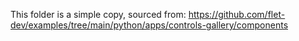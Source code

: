 This folder is a simple copy, sourced from: https://github.com/flet-dev/examples/tree/main/python/apps/controls-gallery/components